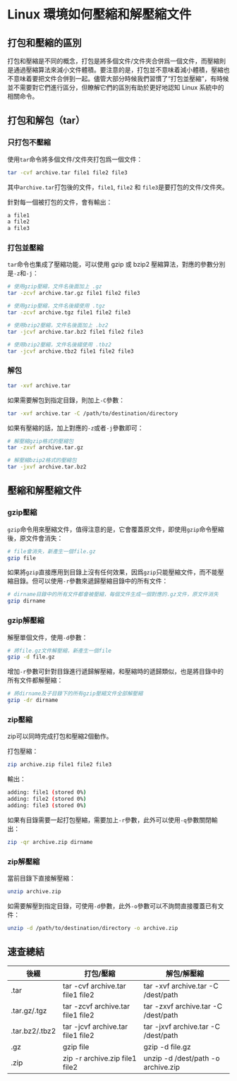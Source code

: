 # Linux 環境如何壓縮和解壓縮文件

## 打包和壓縮的區別

打包和壓縮是不同的概念，打包是將多個文件/文件夾合併爲一個文件，而壓縮則是通過壓縮算法來減小文件體積。要注意的是，打包並不意味着減小體積，壓縮也不意味着要把文件合併到一起。儘管大部分時候我們習慣了“打包並壓縮”，有時候並不需要對它們進行區分，但瞭解它們的區別有助於更好地認知 Linux 系統中的相關命令。

## 打包和解包（tar）

### 只打包不壓縮

使用`tar`命令將多個文件/文件夾打包爲一個文件：

```sh
tar -cvf archive.tar file1 file2 file3
```

其中`archive.tar`打包後的文件，`file1`, `file2` 和 `file3`是要打包的文件/文件夾。

針對每一個被打包的文件，會有輸出：

```sh
a file1
a file2
a file3
```

### 打包並壓縮

`tar`命令也集成了壓縮功能，可以使用 gzip 或 bzip2 壓縮算法，對應的參數分別是`-z`和`-j`：

```sh
# 使用gzip壓縮，文件名後面加上 .gz
tar -zcvf archive.tar.gz file1 file2 file3

# 使用gzip壓縮，文件名後綴使用 .tgz
tar -zcvf archive.tgz file1 file2 file3

# 使用bzip2壓縮，文件名後面加上 .bz2
tar -jcvf archive.tar.bz2 file1 file2 file3

# 使用bzip2壓縮，文件名後綴使用 .tbz2
tar -jcvf archive.tbz2 file1 file2 file3
```

### 解包

```sh
tar -xvf archive.tar
```

如果需要解包到指定目錄，則加上`-C`參數：

```sh
tar -xvf archive.tar -C /path/to/destination/directory
```

如果有壓縮的話，加上對應的`-z`或者`-j`參數即可：

```sh
# 解壓縮gzip格式的壓縮包
tar -zxvf archive.tar.gz

# 解壓縮bzip2格式的壓縮包
tar -jxvf archive.tar.bz2
```

## 壓縮和解壓縮文件

### gzip壓縮

`gzip`命令用來壓縮文件，值得注意的是，它會覆蓋原文件，即使用`gzip`命令壓縮後，原文件會消失：

```sh
# file會消失，新產生一個file.gz
gzip file
```

如果將`gzip`直接應用到目錄上沒有任何效果，因爲`gzip`只能壓縮文件，而不能壓縮目錄。但可以使用`-r`參數來遞歸壓縮目錄中的所有文件：

```sh
# dirname目錄中的所有文件都會被壓縮，每個文件生成一個對應的.gz文件，原文件消失
gzip dirname
```

### gzip解壓縮

解壓單個文件，使用`-d`參數：

```sh
# 將file.gz文件解壓縮，新產生一個file
gzip -d file.gz
```

增加`-r`參數可針對目錄進行遞歸解壓縮，和壓縮時的遞歸類似，也是將目錄中的所有文件都解壓縮：

```sh
# 將dirname及子目錄下的所有gzip壓縮文件全部解壓縮
gzip -dr dirname
```

### zip壓縮

zip可以同時完成打包和壓縮2個動作。

打包壓縮：

```sh
zip archive.zip file1 file2 file3
```

輸出：

```sh
adding: file1 (stored 0%)
adding: file2 (stored 0%)
adding: file3 (stored 0%)
```

如果有目錄需要一起打包壓縮，需要加上`-r`參數，此外可以使用`-q`參數關閉輸出：

```sh
zip -qr archive.zip dirname
```

### zip解壓縮

當前目錄下直接解壓縮：

```sh
unzip archive.zip
```

如需要解壓到指定目錄，可使用`-d`參數，此外`-o`參數可以不詢問直接覆蓋已有文件：

```sh
unzip -d /path/to/destination/directory -o archive.zip
```

## 速查總結

| 後綴 | 打包/壓縮 | 解包/解壓縮 |
| ---- | ------- | --------- |
| .tar | tar -cvf archive.tar file1 file2  | tar -xvf archive.tar -C /dest/path |
| .tar.gz/.tgz | tar -zcvf archive.tar file1 file2  | tar -zxvf archive.tar -C /dest/path |
| .tar.bz2/.tbz2 | tar -jcvf archive.tar file1 file2  | tar -jxvf archive.tar -C /dest/path |
| .gz | gzip file  | gzip -d file.gz |
| .zip | zip -r archive.zip file1 file2  | unzip -d /dest/path -o archive.zip |
